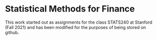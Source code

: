 # Statistical Methods for Finance
This work started out as assignments for the class STATS240 at Stanford (Fall 2021) and has been modified for the purposes of being stored on github.
